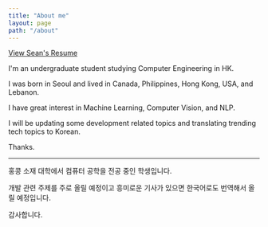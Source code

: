```yaml
---
title: "About me"
layout: page
path: "/about"
---
```


[View Sean's Resume](Sean_Cha_CV.pdf)

I'm an undergraduate student studying Computer Engineering in HK.

I was born in Seoul and lived in Canada, Philippines, Hong Kong, USA, and Lebanon.

I have great interest in Machine Learning, Computer Vision, and NLP.

I will be updating some development related topics and translating trending tech topics to Korean.

Thanks.

<hr/>

홍콩 소재 대학에서 컴퓨터 공학을 전공 중인 학생입니다.

개발 관련 주제를 주로 올릴 예정이고 흥미로운 기사가 있으면 한국어로도 번역해서 올릴 예정입니다.

감사합니다.

